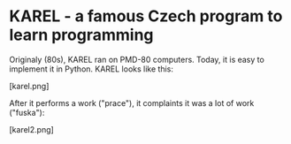 
# KAREL - a famous Czech program to learn programming

Originaly (80s), KAREL ran on PMD-80 computers.
Today, it is easy to implement it in Python.
KAREL looks like this:

[karel.png]

After it performs a work ("prace"), it complaints it was a lot of work ("fuska"):

[karel2.png]

